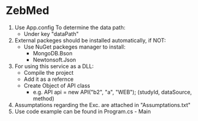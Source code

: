 # ZebMed

1) Use App.config To determine the data path:
	- Under key "dataPath"
2) External packeges should be installed automatically, if NOT:
	- Use NuGet packeges manager to install:
		- MongoDB.Bson
		- Newtonsoft.Json
3) For using this service as a DLL:
	- Compile the project
	- Add it as a refernce
	- Create Object of API class
		- e.g. API api = new API("b2", "a", "WEB"); (studyId, dataSource, method)
4) Assumptations regarding the Exc. are attached in "Assumptations.txt"
5) Use code example can be found in Program.cs - Main